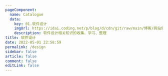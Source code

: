 ```yaml
---
pageComponent: 
  name: Catalogue
  data: 
    key: 01.软件设计
    imgUrl: https://idai.coding.net/p/blog/d/cdn/git/raw/main/博客/网站使用/web.png
    description: 软件设计相关知识的收集、学习、整理
title: 软件设计
date: 2022-05-01 22:58:59
permalink: /design
sidebar: false
article: false
comment: false
editLink: false
---
```

